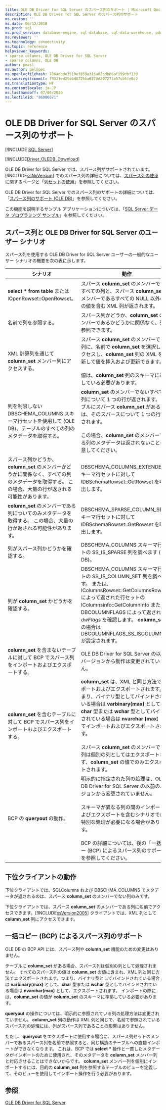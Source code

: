 ```yaml
---
title: OLE DB Driver for SQL Server のスパース列のサポート | Microsoft Docs
description: OLE DB Driver for SQL Server のスパース列のサポート
ms.custom: ''
ms.date: 06/12/2018
ms.prod: sql
ms.prod_service: database-engine, sql-database, sql-data-warehouse, pdw
ms.reviewer: ''
ms.technology: connectivity
ms.topic: reference
helpviewer_keywords:
- sparse columns, OLE DB Driver for SQL Server
- sparse columns, OLE DB
author: pmasl
ms.author: pelopes
ms.openlocfilehash: 786adbde3519ef859e316a82cdb66af199dbf139
ms.sourcegitcommit: f3321ed29d6d8725ba6378d207277a57cb5fe8c2
ms.translationtype: HT
ms.contentlocale: ja-JP
ms.lasthandoff: 07/06/2020
ms.locfileid: "86006871"
---
```

# <a name="sparse-columns-support-in-ole-db-driver-for-sql-server"></a>OLE DB Driver for SQL Server のスパース列のサポート
[!INCLUDE [SQL Server](../../../includes/applies-to-version/sql-asdb-asdbmi-asa-pdw.md)]

[!INCLUDE[Driver_OLEDB_Download](../../../includes/driver_oledb_download.md)]

  OLE DB Driver for SQL Server では、スパース列がサポートされています。 [!INCLUDE[ssNoVersion](../../../includes/ssnoversion-md.md)] でのスパース列の詳細については、[スパース列の使用](../../../relational-databases/tables/use-sparse-columns.md)に関するページと「[列セットの使用](../../../relational-databases/tables/use-column-sets.md)」を参照してください。  
  
 OLE DB Driver for SQL Server でのスパース列のサポートの詳細については、「[スパース列のサポート &#40;OLE DB&#41;](../../oledb/ole-db/sparse-columns-support-ole-db.md)」を参照してください。  
  
 この機能を説明するサンプル アプリケーションについては、「[SQL Server データ プログラミング サンプル](https://msftdpprodsamples.codeplex.com/)」を参照してください。  
  
## <a name="user-scenarios-for-sparse-columns-and-ole-db-driver-for-sql-server"></a>スパース列と OLE DB Driver for SQL Server のユーザー シナリオ  
 スパース列を使用する OLE DB Driver for SQL Server ユーザーの一般的なユーザー シナリオの概要を次の表に示します。  
  
|シナリオ|動作|  
|--------------|--------------|  
|**select \* from table** または IOpenRowset::OpenRowset。|スパース **column_set** のメンバーでないすべての列と、スパース **column_set** のメンバーであるすべての NULL 以外の列の値を含む XML 列が返されます。|  
|名前で列を参照する。|スパース列かどうか、**column_set** のメンバーであるかどうかに関係なく、列を参照できます。|  
|XML 計算列を通じて **column_set** メンバー列にアクセスする。|スパース **column_set** のメンバーである列に、名前で **column_set** を選択してアクセスし、**column_set** 列の XML を更新して値を挿入および更新できます。<br /><br /> 値は、**column_set** 列のスキーマに準拠している必要があります。|  
|列を制限しない DBSCHEMA_COLUMNS スキーマ行セットを使用して (OLE DB)、テーブルのすべての列のメタデータを取得する。|**column_set** のメンバーでないすべての列について 1 つの行が返されます。 テーブルにスパース **column_set** がある場合は、そのスパースについて 1 つの行が返されます。<br /><br /> この場合、**column_set** のメンバーである列のメタデータは返されないことに注意してください。|  
|スパース列かどうか、**column_set** のメンバーかどうかに関係なく、すべての列のメタデータを取得する。 この場合、大量の行が返される可能性があります。|DBSCHEMA_COLUMNS_EXTENDED スキーマ行セットに対して IDBSchemaRowset::GetRowset を呼び出します。|  
|**column_set** のメンバーである列についてのみメタデータを取得する。 この場合、大量の行が返される可能性があります。|DBSCHEMA_SPARSE_COLUMN_SET スキーマ行セットに対して IDBSchemaRowset::GetRowset を呼び出します。|  
|列がスパース列かどうかを確認する。|DBSCHEMA_COLUMNS スキーマ行セットの SS_IS_SPARSE 列を調べます (OLE DB)。|  
|列が **column_set** かどうかを確認する。|DBSCHEMA_COLUMNS スキーマ行セットの SS_IS_COLUMN_SET 列を調べます。 または、IColumnsRowset::GetColumnsRowset によって返された行セットの IColumnsinfo::GetColumnInfo または DBCOLUMNFLAGS によって返された *dwFlags* を確認します。 **column_set** 列の場合は DBCOLUMNFLAGS_SS_ISCOLUMNSET が設定されます。|  
|**column_set** を含まないテーブルに対して BCP でスパース列をインポートおよびエクスポートする。|OLE DB Driver for SQL Server の以前のバージョンから動作は変更されていません。|  
|**column_set** を含むテーブルに対して BCP でスパース列をインポートおよびエクスポートする。|**column_set** は、XML と同じ方法でインポートおよびエクスポートされます。つまり、バイナリ型としてバインドされている場合は **varbinary(max)** として、**char** 型または **wchar** 型としてバインドされている場合は **nvarchar (max**) としてインポートおよびエクスポートされます。<br /><br /> スパース **column_set** のメンバーである列は個別の列としてはエクスポートされず、**column_set** の値でのみエクスポートされます。|  
|BCP の **queryout** の動作。|明示的に指定された列の処理は、OLE DB Driver for SQL Server の以前のバージョンから変更されていません。<br /><br /> スキーマが異なる列の間のインポートおよびエクスポートを含むシナリオでは、特別な処理が必要になる場合があります。<br /><br /> BCP の詳細については、後の「一括コピー (BCP) によるスパース列のサポート」を参照してください。|  
  
## <a name="down-level-client-behavior"></a>下位クライアントの動作  
 下位クライアントでは、SQLColumns および DBSCHMA_COLUMNS でメタデータが返されるのは、スパース **column_set** のメンバーでない列のみです。
  
 下位クライアントでは、スパース **column_set** のメンバーである列に名前でアクセスできます。[!INCLUDE[ssVersion2005](../../../includes/ssversion2005-md.md)] クライアントでは、XML 列として **column_set** 列にアクセスできます。  
  
## <a name="bulk-copy-bcp-support-for-sparse-columns"></a>一括コピー (BCP) によるスパース列のサポート  
 OLE DB の BCP API には、スパース列や **column_set** 機能のための変更はありません。  
  
 テーブルに **column_set** がある場合、スパース列は個別の列として処理されません。 すべてのスパース列の値は **column_set** の値に含まれ、XML 列と同じ方法でエクスポートされます。つまり、バイナリ型としてバインドされている場合は **varbinary(max)** として、**char** 型または **wchar** 型としてバインドされている場合は **nvarchar(max)** として、エクスポートされます。 インポートの際には、**column_set** の値が **column_set** のスキーマに準拠している必要があります。  
  
 **queryout** の操作については、明示的に参照されている列の処理方法は変更されていません。 **column_set** 列の動作は XML 列と同じで、名前で参照されているスパース列の処理には、列がスパース列であることの影響はありません。  
  
 ただし、**queryout** をエクスポートに使用する場合に、スパース列セットのメンバーであるスパース列を名前で参照すると、同じ構造のテーブルへの直接インポートができなくなります。 これは、BCP では **select \*** 操作と一貫したメタデータがインポートのために使用され、そのメタデータを **column_set** メンバー列と対応させることはできないからです。 **column_set** メンバー列を個別にインポートするには、目的の **column_set** 列を参照するテーブルのビューを定義して、そのビューを使用してインポート操作を行う必要があります。  
  
## <a name="see-also"></a>参照  
 [OLE DB Driver for SQL Server](../../oledb/oledb-driver-for-sql-server.md)  
  
  
